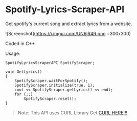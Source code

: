 # Spotify-Lyrics-Scraper-API
Get spotify's current song and extract lyrics from a website.

![Screenshot](https://i.imgur.com/UN6jR4R.png =300x300)

Coded in C++

Usage:
```
SpotifyLyricsScraperAPI SpotifyScraper;

void GetLyrics() 
{
	SpotifyScraper.waitForSpotify();
	SpotifyScraper.initialize(true, 1);
	cout << SpotifyScraper.getLyrics() << endl;
	for (;;)
		SpotifyScraper.reset();
}
```

>Note: This API uses CURL Library      Get [CURL HERE!!!](https://curl.haxx.se/)
